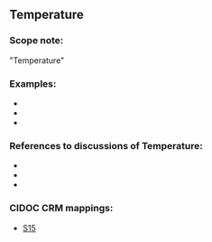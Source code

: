 
## Temperature 

###  Scope note: 
"Temperature" 

### Examples: 

* 
* 
* 

### References to discussions of Temperature:

* 

* 

* 

### CIDOC CRM mappings: 


* [S15](http://www.ics.forth.gr/isl/CRMsci/S15_Observable_Entity)
